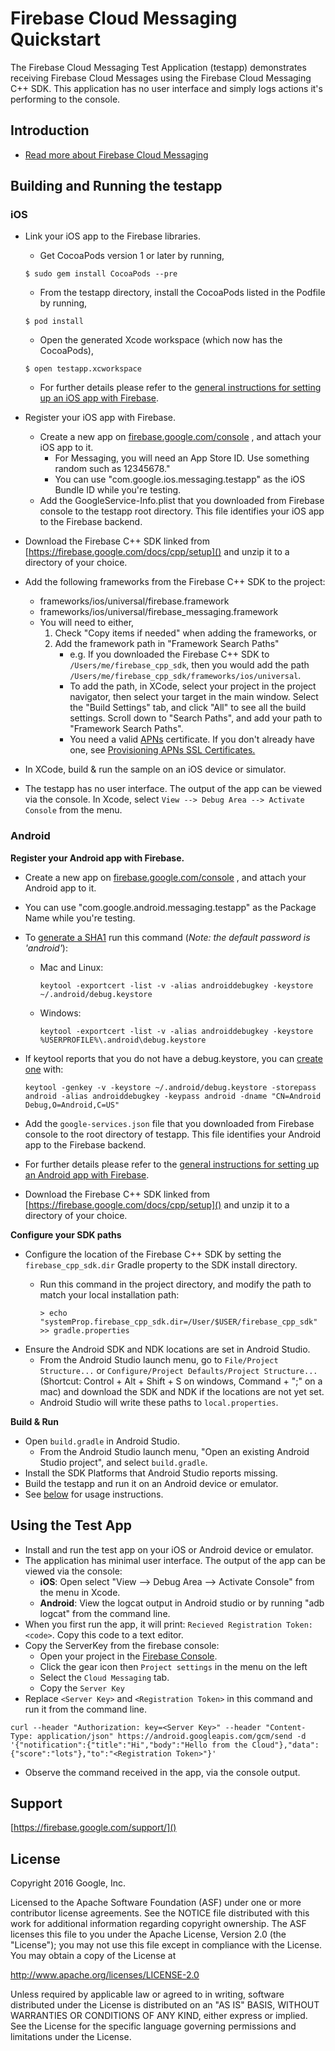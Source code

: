 Firebase Cloud Messaging Quickstart
===================================

The Firebase Cloud Messaging Test Application (testapp) demonstrates receiving
Firebase Cloud Messages using the Firebase Cloud Messaging C++ SDK. This
application has no user interface and simply logs actions it's performing to the
console.

Introduction
------------

- [Read more about Firebase Cloud Messaging](https://firebase.google.com/docs/cloud-messaging/)

Building and Running the testapp
--------------------------------
### iOS
  - Link your iOS app to the Firebase libraries.
    - Get CocoaPods version 1 or later by running,

    ```
    $ sudo gem install CocoaPods --pre
    ```
    - From the testapp directory, install the CocoaPods listed in the Podfile by
    running,
    ```
    $ pod install
    ```
    - Open the generated Xcode workspace (which now has the CocoaPods),

    ```
    $ open testapp.xcworkspace
    ```
    - For further details please refer to the
    [general instructions for setting up an iOS app with Firebase](https://firebase.google.com/docs/ios/setup).

  - Register your iOS app with Firebase.
    - Create a new app on
    [firebase.google.com/console](https://firebase.google.com/console/)
    , and attach your iOS app to it.
      - For Messaging, you will need an App Store ID. Use something random such
        as 12345678."
      - You can use "com.google.ios.messaging.testapp" as the iOS Bundle ID
        while you're testing.
    - Add the GoogleService-Info.plist that you downloaded from Firebase
      console to the testapp root directory. This file identifies your iOS app
      to the Firebase backend.
  - Download the Firebase C++ SDK linked from
    [https://firebase.google.com/docs/cpp/setup]() and unzip it to a
    directory of your choice.
  - Add the following frameworks from the Firebase C++ SDK to the project:
    - frameworks/ios/universal/firebase.framework
    - frameworks/ios/universal/firebase_messaging.framework
    - You will need to either,
       1. Check "Copy items if needed" when adding the frameworks, or
       2. Add the framework path in "Framework Search Paths"
          - e.g. If you downloaded the Firebase C++ SDK to
            `/Users/me/firebase_cpp_sdk`,
            then you would add the path
            `/Users/me/firebase_cpp_sdk/frameworks/ios/universal`.
          - To add the path, in XCode, select your project in the project
            navigator, then select your target in the main window.
            Select the "Build Settings" tab, and click "All" to see all
            the build settings. Scroll down to "Search Paths", and add
            your path to "Framework Search Paths".
          - You need a valid
            [APNs](https://developer.apple.com/library/ios/documentation/NetworkingInternet/Conceptual/RemoteNotificationsPG/Chapters/ApplePushService.html)
            certificate. If you don't already have one, see
            [Provisioning APNs SSL Certificates.](https://firebase.google.com/docs/cloud-messaging/ios/certs)
  - In XCode, build & run the sample on an iOS device or simulator.
  - The testapp has no user interface. The output of the app can be viewed
    via the console.  In Xcode,  select
    `View --> Debug Area --> Activate Console` from the menu.

### Android
**Register your Android app with Firebase.**

- Create a new app on
[firebase.google.com/console](https://firebase.google.com/console/)
, and attach your Android app to it.
- You can use "com.google.android.messaging.testapp" as the Package Name
while you're testing.
- To [generate a SHA1](https://developers.google.com/android/guides/client-auth)
run this command (_Note: the default password is 'android'_):
    * Mac and Linux:

        ```
        keytool -exportcert -list -v -alias androiddebugkey -keystore ~/.android/debug.keystore
        ```
    * Windows:

        ```
        keytool -exportcert -list -v -alias androiddebugkey -keystore %USERPROFILE%\.android\debug.keystore
        ```
- If keytool reports that you do not have a debug.keystore, you can
[create one](http://developer.android.com/tools/publishing/app-signing.html#signing-manually)
with:

    ```
    keytool -genkey -v -keystore ~/.android/debug.keystore -storepass android -alias androiddebugkey -keypass android -dname "CN=Android Debug,O=Android,C=US"
    ```
- Add the `google-services.json` file that you downloaded from Firebase
  console to the root directory of testapp. This file identifies your
  Android app to the Firebase backend.
- For further details please refer to the
[general instructions for setting up an Android app with Firebase](https://firebase.google.com/docs/android/setup).

- Download the Firebase C++ SDK linked from
  [https://firebase.google.com/docs/cpp/setup]() and unzip it to a
  directory of your choice.

**Configure your SDK paths**

- Configure the location of the Firebase C++ SDK by setting the
`firebase_cpp_sdk.dir` Gradle property to the SDK install directory.
  * Run this command in the project directory, and modify the path to match your
  local installation path:

    ```
    > echo "systemProp.firebase_cpp_sdk.dir=/User/$USER/firebase_cpp_sdk" >> gradle.properties
    ```
- Ensure the Android SDK and NDK locations are set in Android Studio.
    * From the Android Studio launch menu, go to `File/Project Structure...` or
      `Configure/Project Defaults/Project Structure...`
      (Shortcut: Control + Alt + Shift + S on windows,  Command + ";" on a mac)
      and download the SDK and NDK if the locations are not yet set.
    * Android Studio will write these paths to `local.properties`.

**Build & Run**

- Open `build.gradle` in Android Studio.
    - From the Android Studio launch menu, "Open an existing Android Studio
      project", and select `build.gradle`.
- Install the SDK Platforms that Android Studio reports missing.
- Build the testapp and run it on an Android device or emulator.
- See [below](#using_the_test_app) for usage instructions.

Using the Test App
------------------

- Install and run the test app on your iOS or Android device or emulator.
- The application has minimal user interface. The output of the app can be
viewed via the console:
    * **iOS**: Open select "View --> Debug Area --> Activate Console" from the
    menu in Xcode.
    * **Android**: View the logcat output in Android studio or by running
    "adb logcat" from the command line.
- When you first run the app, it will print:
`Recieved Registration Token: <code>`. Copy this code to a text editor.
- Copy the ServerKey from the firebase console:
  - Open your project in the
    [Firebase Console](https://firebase.google.com/console/).
  - Click the gear icon then `Project settings` in the menu on the left
  - Select the `Cloud Messaging` tab.
  - Copy the `Server Key`
- Replace `<Server Key>` and `<Registration Token>` in this command and run it
from the command line.
```
curl --header "Authorization: key=<Server Key>" --header "Content-Type: application/json" https://android.googleapis.com/gcm/send -d '{"notification":{"title":"Hi","body":"Hello from the Cloud"},"data":{"score":"lots"},"to":"<Registration Token>"}'
```
- Observe the command received in the app, via the console output.

Support
-------

[https://firebase.google.com/support/]()

License
-------

Copyright 2016 Google, Inc.

Licensed to the Apache Software Foundation (ASF) under one or more contributor
license agreements.  See the NOTICE file distributed with this work for
additional information regarding copyright ownership.  The ASF licenses this
file to you under the Apache License, Version 2.0 (the "License"); you may not
use this file except in compliance with the License.  You may obtain a copy of
the License at

  http://www.apache.org/licenses/LICENSE-2.0

Unless required by applicable law or agreed to in writing, software
distributed under the License is distributed on an "AS IS" BASIS, WITHOUT
WARRANTIES OR CONDITIONS OF ANY KIND, either express or implied.  See the
License for the specific language governing permissions and limitations under
the License.
